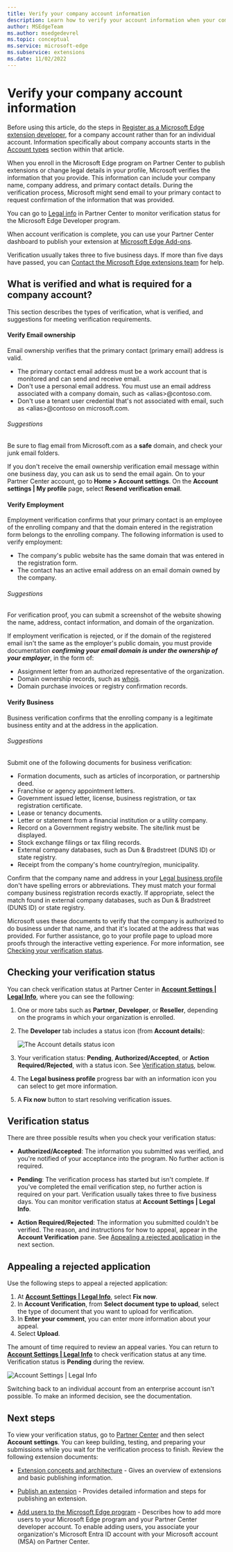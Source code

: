 ```yaml
---
title: Verify your company account information
description: Learn how to verify your account information when your company enrolls in the Microsoft Edge program on Partner Center to publish extensions at Microsoft Edge Add-ons.
author: MSEdgeTeam
ms.author: msedgedevrel
ms.topic: conceptual
ms.service: microsoft-edge
ms.subservice: extensions
ms.date: 11/02/2022
---
```

# Verify your company account information

Before using this article, do the steps in [Register as a Microsoft Edge extension developer](./create-dev-account.md), for a company account rather than for an individual account.  Information specifically about company accounts starts in the [Account types](./create-dev-account.md#account-types) section within that article.

When you enroll in the Microsoft Edge program on Partner Center to publish extensions or change legal details in your profile, Microsoft verifies the information that you provide.  This information can include your company name, company address, and primary contact details.  During the verification process, Microsoft might send email to your primary contact to request confirmation of the information that was provided.

You can go to [Legal info](https://partner.microsoft.com/dashboard/account/v3/organization/legalinfo#developer) in Partner Center to monitor verification status for the Microsoft Edge Developer program.

When account verification is complete, you can use your Partner Center dashboard to publish your extension at [Microsoft Edge Add-ons](https://microsoftedge.microsoft.com/addons/).

Verification usually takes three to five business days.  If more than five days have passed, you can [Contact the Microsoft Edge extensions team](../contact.md) for help.


<!-- ====================================================================== -->
## What is verified and what is required for a company account?

This section describes the types of verification, what is verified, and suggestions for meeting verification requirements.


<!-- ------------------------------ -->
#### Verify Email ownership

Email ownership verifies that the primary contact (primary email) address is valid.

* The primary contact email address must be a work account that is monitored and can send and receive email.
* Don't use a personal email address.  You must use an email address associated with a company domain, such as \<alias\>@contoso.com.
* Don't use a tenant user credential that's not associated with email, such as \<alias\>@contoso on microsoft.com.


<!-- ---------- -->
###### Suggestions

Be sure to flag email from Microsoft.com as a **safe** domain, and check your junk email folders.

If you don't receive the email ownership verification email message within one business day, you can ask us to send the email again. On to your Partner Center account, go to **Home > Account settings**. On the **Account settings | My profile** page, select **Resend verification email**.


<!-- ------------------------------ -->
#### Verify Employment

Employment verification confirms that your primary contact is an employee of the enrolling company and that the domain entered in the registration form belongs to the enrolling company. The following information is used to verify employment:

* The company's public website has the same domain that was entered in the registration form.
* The contact has an active email address on an email domain owned by the company.


<!-- ---------- -->
###### Suggestions

For verification proof, you can submit a screenshot of the website showing the name, address, contact information, and domain of the organization.

If employment verification is rejected, or if the domain of the registered email isn't the same as the employer's public domain, you must provide documentation ***confirming your email domain is under the ownership of your employer***, in the form of:

* Assignment letter from an authorized representative of the organization.
* Domain ownership records, such as [whois](https://www.whois.com/whois).
* Domain purchase invoices or registry confirmation records.


<!-- ------------------------------ -->
#### Verify Business

Business verification confirms that the enrolling company is a legitimate business entity and at the address in the application.


<!-- ---------- -->
###### Suggestions

Submit one of the following documents for business verification:

* Formation documents, such as articles of incorporation, or partnership deed.
* Franchise or agency appointment letters.
* Government issued letter, license, business registration, or tax registration certificate.
* Lease or tenancy documents.
* Letter or statement from a financial institution or a utility company.
* Record on a Government registry website. The site/link must be displayed.
* Stock exchange filings or tax filing records.
* External company databases, such as Dun & Bradstreet (DUNS ID) or state registry.
* Receipt from the company's home country/region, municipality.

Confirm that the company name and address in your [Legal business profile](https://partner.microsoft.com/dashboard/account/v3/organization/legalinfo#developer) don't have spelling errors or abbreviations. They must match your formal company business registration records exactly. If appropriate, select the match found in external company databases, such as Dun & Bradstreet (DUNS ID) or state registry.

Microsoft uses these documents to verify that the company is authorized to do business under that name, and that it's located at the address that was provided. For further assistance, go to your profile page to upload more proofs through the interactive vetting experience. For more information, see [Checking your verification status](#checking-your-verification-status).


<!-- ====================================================================== -->
## Checking your verification status

You can check verification status at Partner Center in **[Account Settings | Legal Info](https://partner.microsoft.com/dashboard/account/v3/organization/legalinfo#developer)**, where you can see the following:

1. One or more tabs such as **Partner**, **Developer**, or **Reseller**, depending on the programs in which your organization is enrolled.

1. The **Developer** tab includes a status icon (from **Account details**):

   ![The Account details status icon](./verify-microsoft-edge-program-images/status-icon.png)

1. Your verification status: **Pending**, **Authorized/Accepted**, or **Action Required/Rejected**, with a status icon.  See [Verification status](#verification-status), below.

1. The **Legal business profile** progress bar with an information icon you can select to get more information.

1. A **Fix now** button to start resolving verification issues.


<!-- ====================================================================== -->
## Verification status

There are three possible results when you check your verification status:

*   **Authorized/Accepted**: The information you submitted was verified, and you're notified of your acceptance into the program. No further action is required.

*   **Pending**: The verification process has started but isn't complete. If you've completed the email verification step, no further action is required on your part. Verification usually takes three to five business days. You can monitor verification status at **Account Settings | Legal Info**.

*   **Action Required/Rejected**: The information you submitted couldn't be verified. The reason, and instructions for how to appeal, appear in the **Account Verification** pane. See [Appealing a rejected application](#appealing-a-rejected-application) in the next section. 


<!-- ====================================================================== -->
## Appealing a rejected application

Use the following steps to appeal a rejected application:

1. At **[Account Settings | Legal Info](https://partner.microsoft.com/dashboard/account/v3/organization/legalinfo#developer)**, select **Fix now**.
1. In **Account Verification**, from **Select document type to upload**, select the type of document that you want to upload for verification.
1. In **Enter your comment**, you can enter more information about your appeal.
1. Select **Upload**.

The amount of time required to review an appeal varies. You can return to **[Account Settings | Legal Info](https://partner.microsoft.com/dashboard/account/v3/organization/legalinfo#developer)** to check verification status at any time. Verification status is **Pending** during the review.

![Account Settings | Legal Info](./verify-microsoft-edge-program-images/account-settings-legal-info-microsoft-edge-partner-center.png)

Switching back to an individual account from an enterprise account isn't possible.  To make an informed decision, see the documentation.


<!-- ====================================================================== -->
## Next steps

To view your verification status, go to [Partner Center](https://partner.microsoft.com/dashboard/microsoftedge/public/login?ref=dd) and then select **Account settings**.  You can keep building, testing, and preparing your submissions while you wait for the verification process to finish. Review the following extension documents:

*  [Extension concepts and architecture](../getting-started/index.md) - Gives an overview of extensions and basic publishing information.

*  [Publish an extension](publish-extension.md) - Provides detailed information and steps for publishing an extension.

*  [Add users to the Microsoft Edge program](aad-account.md) - Describes how to add more users to your Microsoft Edge program and your Partner Center developer account.  To enable adding users, you associate your organization's Microsoft Entra ID account with your Microsoft account (MSA) on Partner Center.

